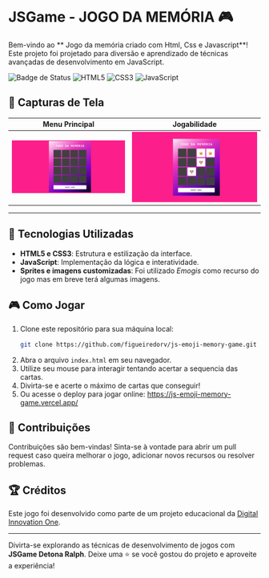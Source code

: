 
# JSGame - JOGO DA MEMÓRIA 🎮

Bem-vindo ao ** Jogo da memória criado com Html, Css e Javascript**! Este projeto foi projetado para diversão e aprendizado de técnicas avançadas de desenvolvimento em JavaScript.

![Badge de Status](https://img.shields.io/badge/status-em%20desenvolvimento-brightgreen)
![HTML5](https://img.shields.io/badge/HTML5-%23E34F26.svg?&style=flat-square&logo=html5&logoColor=white)
![CSS3](https://img.shields.io/badge/CSS3-%231572B6.svg?&style=flat-square&logo=css3&logoColor=white)
![JavaScript](https://img.shields.io/badge/JavaScript-%23F7DF1E.svg?&style=flat-square&logo=javascript&logoColor=black)

## 📸 Capturas de Tela

| Menu Principal  | Jogabilidade       |
| --------------- | ------------------ |
| ![Menu](src/images/captura1.jpg) | ![Gameplay](src/images/captura2.jpg) |

---

## 🚀 Tecnologias Utilizadas

- **HTML5 e CSS3**: Estrutura e estilização da interface.
- **JavaScript**: Implementação da lógica e interatividade.
- **Sprites e imagens customizadas**: Foi utilizado *Emogis* como recurso do jogo mas em breve terá algumas imagens.


## 🎮 Como Jogar

1. Clone este repositório para sua máquina local:
   ```bash
   git clone https://github.com/figueiredorv/js-emoji-memory-game.git
   ```
2. Abra o arquivo `index.html` em seu navegador.
3. Utilize seu mouse para interagir tentando acertar a sequencia das cartas.
4. Divirta-se e acerte o máximo de cartas que conseguir!
5. Ou acesse o deploy para jogar online: https://js-emoji-memory-game.vercel.app/

## 🤝 Contribuições

Contribuições são bem-vindas! Sinta-se à vontade para abrir um pull request caso queira melhorar o jogo, adicionar novos recursos ou resolver problemas.

## 🏆 Créditos

Este jogo foi desenvolvido como parte de um projeto educacional da [Digital Innovation One](https://www.dio.me/).

---

Divirta-se explorando as técnicas de desenvolvimento de jogos com **JSGame Detona Ralph**. Deixe uma ⭐️ se você gostou do projeto e aproveite a experiência!
